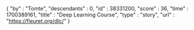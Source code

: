 {
  "by" : "Tomte",
  "descendants" : 0,
  "id" : 38331200,
  "score" : 36,
  "time" : 1700389161,
  "title" : "Deep Learning Course",
  "type" : "story",
  "url" : "https://fleuret.org/dlc/"
}
